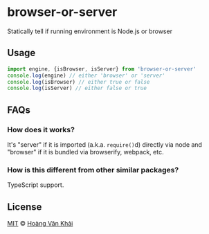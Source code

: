 # browser-or-server

Statically tell if running environment is Node.js or browser

## Usage

```javascript
import engine, {isBrowser, isServer} from 'browser-or-server'
console.log(engine) // either 'browser' or 'server'
console.log(isBrowser) // either true or false
console.log(isServer) // either false or true
```

## FAQs

### How does it works?

It's "server" if it is imported (a.k.a. `require()`d) directly via node and "browser" if it is bundled via browserify, webpack, etc.

### How is this different from other similar packages?

TypeScript support.

## License

[MIT](https://git.io/vhaEz) © [Hoàng Văn Khải](https://github.com/KSXGitHub)
